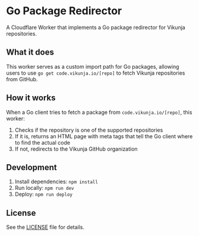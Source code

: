 # Go Package Redirector

A Cloudflare Worker that implements a Go package redirector for Vikunja repositories.

## What it does

This worker serves as a custom import path for Go packages, allowing users to use `go get code.vikunja.io/[repo]` to fetch Vikunja repositories from GitHub.

## How it works

When a Go client tries to fetch a package from `code.vikunja.io/[repo]`, this worker:
1. Checks if the repository is one of the supported repositories
2. If it is, returns an HTML page with meta tags that tell the Go client where to find the actual code
3. If not, redirects to the Vikunja GitHub organization

## Development

1. Install dependencies: `npm install`
2. Run locally: `npm run dev`
3. Deploy: `npm run deploy`

## License

See the [LICENSE](LICENSE) file for details.
